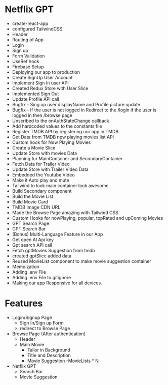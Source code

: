 # Netflix GPT
- create-react-app
- configured TailwindCSS
- Header
- Routing of App
- Login
- Sign up
- Form Validation
- UseRef hook
- Firebase Setup
- Deploying our app to production
- Create SignUp User Account
- Implement Sign In user API
- Created Redux Store with User Slice
- Implemented Sign Out
- Update Profile API call
- Bugfix - Sing up user displayName and Profile picture update
- Bugfix - If the user is not logged in Redirect to the /login if the user is logged in then /browse page
- Unscribed to the onAuthStateChange callback
- Add hardcoded values to the constants file
- Register TMDB API by registering our app in TMDB
- Get Data from TMDB npw playing movies list API
- Custom hook for Now Playing Movies
- Create a Movie Slice
- Update Store with movies Data
- Planning for MainContainer and SecondaryContainer
- Fetch Data for Trailer Video
- Update Store with Trailer Video Data
- Embedded the Youtube Video
- Make it Auto play and mute
- Tailwind to look main container look awesome
- Build Secondary component
- Build the Movie List 
- Build Movie Card
- TMDB Image CDN URL
- Made the Browse Page amazing with Tailwind CSS
- Custom Hooks for nowPlaying, popular, topRated and upComing Movies
- GPT Search Page
- GPT Search Bar
- (Bonus) Multi-Language Feature in our App
- Get open AI Api key
- Gpt search API call
- Fetch gptMovies Suggestion from tmdb
- created gptSlice added data
- Reused MovieList component to make movie suggestion container
- Memoization
- Adding .env File
- Adding .env File to gitignore
- Making our app Responsive for all devices. 

# Features 
- Login/Signup Page
   - Sign In/Sign up Form
   - redirect to Browse Page
- Browse Page (After authentication)
   - Header
   - Main Movie
     - Tailor in Background
     - Title and Description
     - Movie Suggestion
       -MovieLists * N
- Netflix GPT
  - Search Bar
  - Movie Suggestion